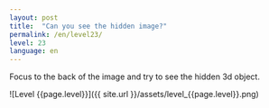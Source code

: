 ```yaml
---
layout: post
title:  "Can you see the hidden image?"
permalink: /en/level23/
level: 23
language: en
---
```

Focus to the back of the image and try to see the hidden 3d object.

![Level {{page.level}}]({{ site.url }}/assets/level_{{page.level}}.png)